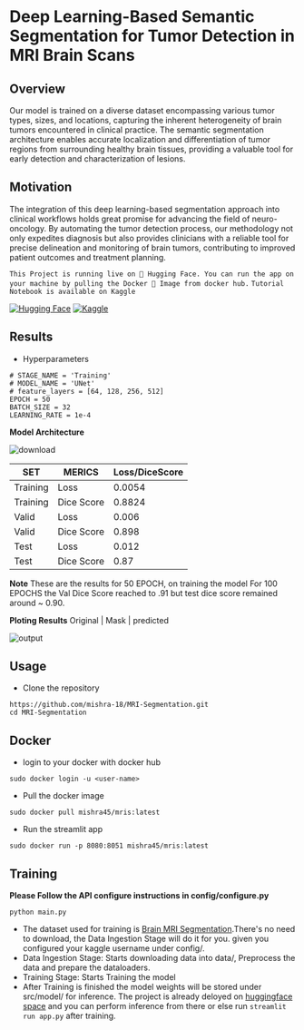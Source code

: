 # Deep Learning-Based Semantic Segmentation for Tumor Detection in MRI Brain Scans

## Overview
Our model is trained on a diverse dataset encompassing various tumor types, sizes, and locations, capturing the inherent heterogeneity of brain tumors encountered in clinical practice. The semantic segmentation architecture enables accurate localization and differentiation of tumor regions from surrounding healthy brain tissues, providing a valuable tool for early detection and characterization of lesions.

## Motivation
The integration of this deep learning-based segmentation approach into clinical workflows holds great promise for advancing the field of neuro-oncology. By automating the tumor detection process, our methodology not only expedites diagnosis but also provides clinicians with a reliable tool for precise delineation and monitoring of brain tumors, contributing to improved patient outcomes and treatment planning.

```This Project is running live on 🤗 Hugging Face. You can run the app on your machine by pulling the Docker 🐋 Image from docker hub.```
```Tutorial Notebook is available on Kaggle```

[![Hugging Face](https://img.shields.io/badge/🤗%20Hugging%20Face%20-Space%20-ff5a1f.svg)]([https://huggingface.co/models]([https://huggingface.co/spaces/smishr-18/MRISegmentation/tree/main](https://huggingface.co/spaces/smishr-18/MRISegmentation)))
[![Kaggle](https://img.shields.io/badge/Kaggle-Dataset/or/Kernel-20BEFF.svg)]([https://www.kaggle.com/your_username/dataset-name-or-kernel-name](https://www.kaggle.com/code/kianindeed/mri-segmenttation-tutorial))

## Results
* Hyperparameters
```
# STAGE_NAME = 'Training'
# MODEL_NAME = 'UNet'
# feature_layers = [64, 128, 256, 512]
EPOCH = 50
BATCH_SIZE = 32
LEARNING_RATE = 1e-4
```
**Model Architecture**

  
  ![download](https://github.com/mishra-18/MRI-Segmentation/assets/155224614/2a5035f1-64fc-4b06-a2bf-7225b7fb3545)

|SET     | MERICS      | Loss/DiceScore |
|--------| ----------- | -----------    |
|Training| Loss        |  0.0054        |
|Training| Dice Score  |  0.8824        |
|Valid   | Loss        |  0.006         |
|Valid   | Dice Score  |  0.898         |
|Test    | Loss        |  0.012         |
|Test    | Dice Score  |  0.87          |

**Note** These are the results for 50 EPOCH, on training the model For 100 EPOCHS the Val Dice Score reached to .91 but test dice score remained around ~ 0.90.


**Ploting Results**
Original     |    Mask     |  predicted

![output](https://github.com/mishra-18/MRI-Segmentation/assets/155224614/e62424c4-da9c-433e-9e72-aed4f089edc1)

## Usage

* Clone the repository
```
https://github.com/mishra-18/MRI-Segmentation.git
cd MRI-Segmentation
```
## Docker

* login to your docker with docker hub
```
sudo docker login -u <user-name>
```
* Pull the docker image
```
sudo docker pull mishra45/mris:latest
```
* Run the streamlit app
```
sudo docker run -p 8080:8051 mishra45/mris:latest
```
## Training

****Please Follow the API configure instructions in config/configure.py****
```
python main.py
```

* The dataset used for training is [Brain MRI Segmentation](https://www.kaggle.com/datasets/mateuszbuda/lgg-mri-segmentation).There's no need to download, the Data Ingestion Stage will do it for you. given you configured your kaggle username under config/.
* Data Ingestion Stage: Starts downloading data into data/, Preprocess the data and prepare the dataloaders.
* Training Stage: Starts Training the model
* After Training is finished the model weights will be stored under src/model/ for inference. The project is already deloyed on [huggingface space](https://huggingface.co/spaces/smishr-18/MRISegmentation/tree/main) and you can perform inference from there or else run ```streamlit run app.py``` after training.
